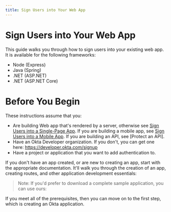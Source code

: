 ```yaml
---
title: Sign Users into Your Web App
---
```


# Sign Users into Your Web App

This guide walks you through how to sign users into your existing web app. It is available for the following frameworks:

* Node (Express)
* Java (Spring)
* .NET (ASP.NET)
* .NET (ASP.NET Core)

# Before You Begin
These instructions assume that you: 

- Are building Web app that's rendered by a server, otherwise see [Sign Users into a Single-Page App](sign-into-spa). If you are building a mobile app, see [Sign Users into a Mobile App](sign-into-mobile-app). If you are building an API, see [Protect an API].
- Have an Okta Developer organization. If you don't, you can get one here: <https://developer.okta.com/signup>
- Have a project or application that you want to add authentication to.

If you don't have an app created, or are new to creating an app, start with the appropriate documentation. It'll walk you through the creation of an app, creating routes, and other application development essentials:

<StackSelector snippet="create-app"/>

> Note: If you'd prefer to download a complete sample application, you can use ours:

<StackSelector snippet="samples"/>

If you meet all of the prerequisites, then you can move on to the first step, which is creating an Okta application.